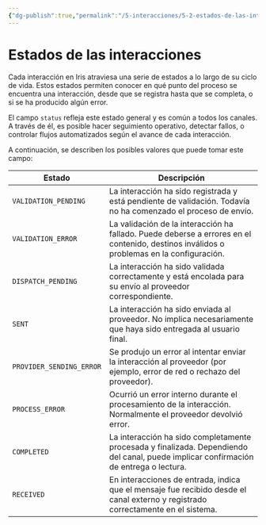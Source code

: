 ```yaml
---
{"dg-publish":true,"permalink":"/5-interacciones/5-2-estados-de-las-interacciones/"}
---
```


# Estados de las interacciones

Cada interacción en Iris atraviesa una serie de estados a lo largo de su ciclo de vida. Estos estados permiten conocer en qué punto del proceso se encuentra una interacción, desde que se registra hasta que se completa, o si se ha producido algún error.

El campo `status` refleja este estado general y es común a todos los canales. A través de él, es posible hacer seguimiento operativo, detectar fallos, o controlar flujos automatizados según el avance de cada interacción.

A continuación, se describen los posibles valores que puede tomar este campo:

| Estado                   | Descripción                                                                                                                              |
| ------------------------ | ---------------------------------------------------------------------------------------------------------------------------------------- |
| `VALIDATION_PENDING`     | La interacción ha sido registrada y está pendiente de validación. Todavía no ha comenzado el proceso de envío.                           |
| `VALIDATION_ERROR`       | La validación de la interacción ha fallado. Puede deberse a errores en el contenido, destinos inválidos o problemas en la configuración. |
| `DISPATCH_PENDING`       | La interacción ha sido validada correctamente y está encolada para su envío al proveedor correspondiente.                                |
| `SENT`                   | La interacción ha sido enviada al proveedor. No implica necesariamente que haya sido entregada al usuario final.                         |
| `PROVIDER_SENDING_ERROR` | Se produjo un error al intentar enviar la interacción al proveedor (por ejemplo, error de red o rechazo del proveedor).                  |
| `PROCESS_ERROR`          | Ocurrió un error interno durante el procesamiento de la interacción. Normalmente el proveedor devolvió error.                            |
| `COMPLETED`              | La interacción ha sido completamente procesada y finalizada. Dependiendo del canal, puede implicar confirmación de entrega o lectura.    |
| `RECEIVED`               | En interacciones de entrada, indica que el mensaje fue recibido desde el canal externo y registrado correctamente en el sistema.         |
